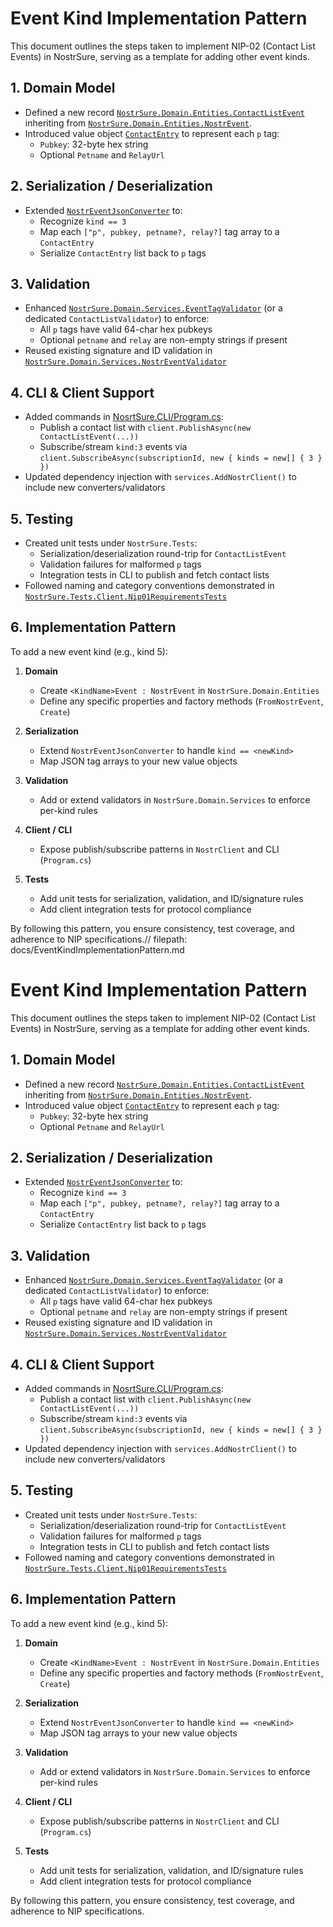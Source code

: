 # Event Kind Implementation Pattern

This document outlines the steps taken to implement NIP-02 (Contact List Events) in NostrSure, serving as a template for adding other event kinds.

## 1. Domain Model

- Defined a new record [`NostrSure.Domain.Entities.ContactListEvent`](NostrSure.Domain/Entities/ContactListEvent.cs) inheriting from [`NostrSure.Domain.Entities.NostrEvent`](NostrSure.Domain/Entities/NostrEvent.cs).
- Introduced value object [`ContactEntry`](NostrSure.Domain/Entities/ContactListEvent.cs) to represent each `p` tag:
  - `Pubkey`: 32-byte hex string
  - Optional `Petname` and `RelayUrl`

## 2. Serialization / Deserialization

- Extended [`NostrEventJsonConverter`](NostrSure.Infrastructure/Client/Serialization/NostrEventJsonConverter.cs) to:
  - Recognize `kind == 3`
  - Map each `["p", pubkey, petname?, relay?]` tag array to a `ContactEntry`
  - Serialize `ContactEntry` list back to `p` tags

## 3. Validation

- Enhanced [`NostrSure.Domain.Services.EventTagValidator`](NostrSure.Domain/Services/EventTagValidator.cs) (or a dedicated `ContactListValidator`) to enforce:
  - All `p` tags have valid 64-char hex pubkeys
  - Optional `petname` and `relay` are non-empty strings if present
- Reused existing signature and ID validation in [`NostrSure.Domain.Services.NostrEventValidator`](NostrSure.Domain/Services/NostrEventValidator.cs)

## 4. CLI & Client Support

- Added commands in [NosrtSure.CLI/Program.cs](NosrtSure.CLI/Program.cs):
  - Publish a contact list with `client.PublishAsync(new ContactListEvent(...))`
  - Subscribe/stream `kind:3` events via `client.SubscribeAsync(subscriptionId, new { kinds = new[] { 3 } })`
- Updated dependency injection with `services.AddNostrClient()` to include new converters/validators

## 5. Testing

- Created unit tests under `NostrSure.Tests`:
  - Serialization/deserialization round-trip for `ContactListEvent`
  - Validation failures for malformed `p` tags
  - Integration tests in CLI to publish and fetch contact lists
- Followed naming and category conventions demonstrated in [`NostrSure.Tests.Client.Nip01RequirementsTests`](NostrSure.Tests/Client/Nip01RequirementsTests.cs)

## 6. Implementation Pattern

To add a new event kind (e.g., kind 5):

1. **Domain**  
   - Create `<KindName>Event : NostrEvent` in `NostrSure.Domain.Entities`
   - Define any specific properties and factory methods (`FromNostrEvent`, `Create`)

2. **Serialization**  
   - Extend `NostrEventJsonConverter` to handle `kind == <newKind>`
   - Map JSON tag arrays to your new value objects

3. **Validation**  
   - Add or extend validators in `NostrSure.Domain.Services` to enforce per-kind rules

4. **Client / CLI**  
   - Expose publish/subscribe patterns in `NostrClient` and CLI (`Program.cs`)

5. **Tests**  
   - Add unit tests for serialization, validation, and ID/signature rules
   - Add client integration tests for protocol compliance

By following this pattern, you ensure consistency, test coverage, and adherence to NIP specifications.// filepath: docs/EventKindImplementationPattern.md

# Event Kind Implementation Pattern

This document outlines the steps taken to implement NIP-02 (Contact List Events) in NostrSure, serving as a template for adding other event kinds.

## 1. Domain Model

- Defined a new record [`NostrSure.Domain.Entities.ContactListEvent`](NostrSure.Domain/Entities/ContactListEvent.cs) inheriting from [`NostrSure.Domain.Entities.NostrEvent`](NostrSure.Domain/Entities/NostrEvent.cs).
- Introduced value object [`ContactEntry`](NostrSure.Domain/Entities/ContactListEvent.cs) to represent each `p` tag:
  - `Pubkey`: 32-byte hex string
  - Optional `Petname` and `RelayUrl`

## 2. Serialization / Deserialization

- Extended [`NostrEventJsonConverter`](NostrSure.Infrastructure/Client/Serialization/NostrEventJsonConverter.cs) to:
  - Recognize `kind == 3`
  - Map each `["p", pubkey, petname?, relay?]` tag array to a `ContactEntry`
  - Serialize `ContactEntry` list back to `p` tags

## 3. Validation

- Enhanced [`NostrSure.Domain.Services.EventTagValidator`](NostrSure.Domain/Services/EventTagValidator.cs) (or a dedicated `ContactListValidator`) to enforce:
  - All `p` tags have valid 64-char hex pubkeys
  - Optional `petname` and `relay` are non-empty strings if present
- Reused existing signature and ID validation in [`NostrSure.Domain.Services.NostrEventValidator`](NostrSure.Domain/Services/NostrEventValidator.cs)

## 4. CLI & Client Support

- Added commands in [NosrtSure.CLI/Program.cs](NosrtSure.CLI/Program.cs):
  - Publish a contact list with `client.PublishAsync(new ContactListEvent(...))`
  - Subscribe/stream `kind:3` events via `client.SubscribeAsync(subscriptionId, new { kinds = new[] { 3 } })`
- Updated dependency injection with `services.AddNostrClient()` to include new converters/validators

## 5. Testing

- Created unit tests under `NostrSure.Tests`:
  - Serialization/deserialization round-trip for `ContactListEvent`
  - Validation failures for malformed `p` tags
  - Integration tests in CLI to publish and fetch contact lists
- Followed naming and category conventions demonstrated in [`NostrSure.Tests.Client.Nip01RequirementsTests`](NostrSure.Tests/Client/Nip01RequirementsTests.cs)

## 6. Implementation Pattern

To add a new event kind (e.g., kind 5):

1. **Domain**  
   - Create `<KindName>Event : NostrEvent` in `NostrSure.Domain.Entities`
   - Define any specific properties and factory methods (`FromNostrEvent`, `Create`)

2. **Serialization**  
   - Extend `NostrEventJsonConverter` to handle `kind == <newKind>`
   - Map JSON tag arrays to your new value objects

3. **Validation**  
   - Add or extend validators in `NostrSure.Domain.Services` to enforce per-kind rules

4. **Client / CLI**  
   - Expose publish/subscribe patterns in `NostrClient` and CLI (`Program.cs`)

5. **Tests**  
   - Add unit tests for serialization, validation, and ID/signature rules
   - Add client integration tests for protocol compliance

By following this pattern, you ensure consistency, test coverage, and adherence to NIP specifications.